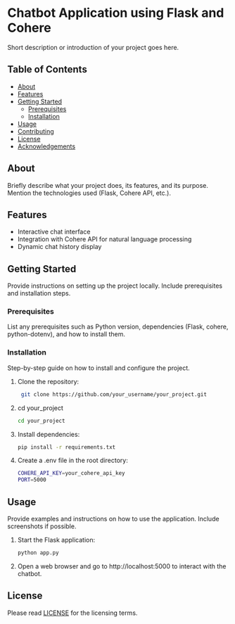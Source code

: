 # Chatbot Application using Flask and Cohere

Short description or introduction of your project goes here.

## Table of Contents

- [About](#about)
- [Features](#features)
- [Getting Started](#getting-started)
  - [Prerequisites](#prerequisites)
  - [Installation](#installation)
- [Usage](#usage)
- [Contributing](#contributing)
- [License](#license)
- [Acknowledgements](#acknowledgements)

## About

Briefly describe what your project does, its features, and its purpose. Mention the technologies used (Flask, Cohere API, etc.).

## Features

- Interactive chat interface
- Integration with Cohere API for natural language processing
- Dynamic chat history display

## Getting Started

Provide instructions on setting up the project locally. Include prerequisites and installation steps.

### Prerequisites

List any prerequisites such as Python version, dependencies (Flask, cohere, python-dotenv), and how to install them.

### Installation

Step-by-step guide on how to install and configure the project.

1. Clone the repository:
   ```bash
    git clone https://github.com/your_username/your_project.git
2. cd your_project
    ```bash
    cd your_project
3. Install dependencies:
    ```bash 
    pip install -r requirements.txt
    ```
4. Create a .env file in the root directory:
    ```bash 
    COHERE_API_KEY=your_cohere_api_key
    PORT=5000
    ```
## Usage

Provide examples and instructions on how to use the application. Include screenshots if possible.

1. Start the Flask application:
   ```bash
   python app.py
2. Open a web browser and go to http://localhost:5000 to interact with the chatbot.

## License
Please read [LICENSE](License) for the licensing terms.
